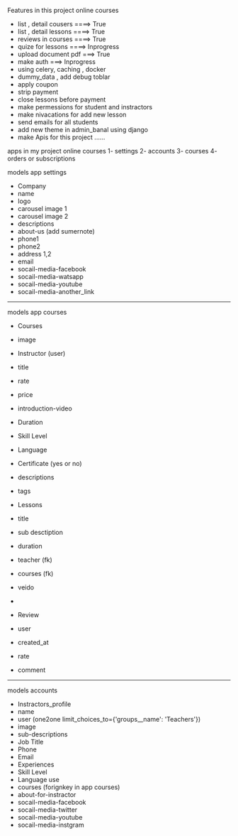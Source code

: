 

Features in this project online courses

- list , detail cousers   ====> True
- list , detail lessons   ====> True
- reviews in courses      ====> True
- quize for lessons       ====> Inprogress
- upload document pdf  ===> True
- make auth ===> Inprogress 
- using celery, caching , docker 
- dummy_data , add debug toblar
- apply coupon 
- strip payment
- close lessons before payment 
- make permessions for student and instractors
- make nivacations for add new lesson 
- send emails for all students 
- add new theme in admin_banal using django 
- make Apis for this project ......









apps in my project online courses
 1- settings
 2- accounts
 3- courses
 4- orders or subscriptions



models app settings

- Company
 - name
 - logo
 - carousel image 1 
 - carousel image 2
 - descriptions
 - about-us (add sumernote)
 - phone1
 - phone2
 - address 1,2
 - email
 - socail-media-facebook
 - socail-media-watsapp
 - socail-media-youtube
 - socail-media-another_link

_______________________________________________________________


models app courses

- Courses 
 - image
 - Instructor (user)
 - title
 - rate
 - price 
 - introduction-video
 - Duration
 - Skill Level
 - Language
 - Certificate (yes or no)
 - descriptions
 - tags 
 

- Lessons
 - title
 - sub desctiption
 - duration
 - teacher (fk)
 - courses (fk)
 - veido 
 - 
 


- Review 
 - user
 - created_at
 - rate
 - comment


_______________________________________________________________


models accounts

- Instractors_profile
 - name 
 - user (one2one limit_choices_to={'groups__name': 'Teachers'})
 - image
 - sub-descriptions
 - Job Title
 - Phone
 - Email
 - Experiences
 - Skill Level
 - Language use
 - courses (forignkey in app courses)
 - about-for-instractor
 - socail-media-facebook
 - socail-media-twitter
 - socail-media-youtube
 - socail-media-instgram




